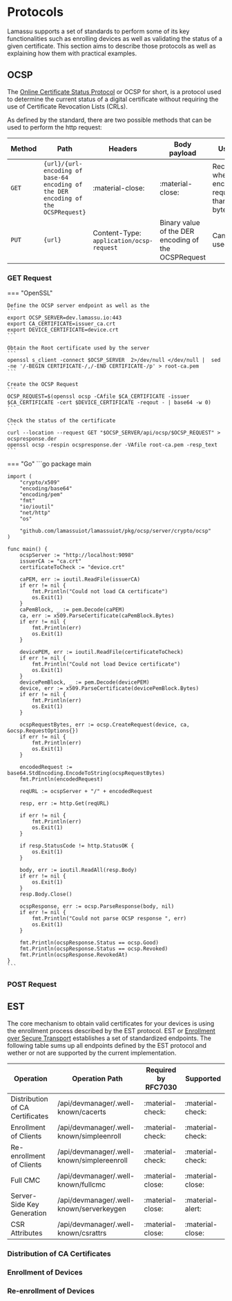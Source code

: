 # Protocols

Lamassu supports a set of standards to perform some of its key functionalities such as enrolling devices as well as validating the status of a given certificate. This section aims to describe those protocols as well as explaining how them with practical examples.

## OCSP

The [Online Certificate Status Protocol](https://datatracker.ietf.org/doc/html/rfc6960) or OCSP for short, is a protocol used to determine the current status of a digital certificate without requiring the use of Certificate Revocation Lists (CRLs).

As defined by the standard, there are two possible methods that can be used to perform the http request:

| Method | Path                                                                              | Headers                                 | Body payload                                        | Used when                                                   |
| ------ | --------------------------------------------------------------------------------- | --------------------------------------- | --------------------------------------------------- | ----------------------------------------------------------- |
| `GET`  | `{url}/{url-encoding of base-64 encoding of the DER encoding of the OCSPRequest}` | :material-close:                        | :material-close:                                    | Recommended when the encoded request is less than 255 bytes |
| `PUT`  | `{url}`                                                                           | Content-Type: `application/ocsp-request` | Binary value of the DER encoding of the OCSPRequest | Can always be used                                          |

### GET Request
=== "OpenSSL"
    
    Define the OCSP server endpoint as well as the 
    ```
    export OCSP_SERVER=dev.lamassu.io:443 
    export CA_CERTIFICATE=issuer_ca.crt 
    export DEVICE_CERTIFICATE=device.crt
    ```
    
    Obtain the Root certificate used by the server
    ```
    openssl s_client -connect $OCSP_SERVER  2>/dev/null </dev/null |  sed -ne '/-BEGIN CERTIFICATE-/,/-END CERTIFICATE-/p' > root-ca.pem
    ```
    
    Create the OCSP Request
    ```
    OCSP_REQUEST=$(openssl ocsp -CAfile $CA_CERTIFICATE -issuer $CA_CERTIFICATE -cert $DEVICE_CERTIFICATE -reqout - | base64 -w 0)
    ```
    
    Check the status of the certificate
    ```
    curl --location --request GET "$OCSP_SERVER/api/ocsp/$OCSP_REQUEST" > ocspresponse.der 
    openssl ocsp -respin ocspresponse.der -VAfile root-ca.pem -resp_text
    ```

=== "Go"
    ```go
    package main

    import (
        "crypto/x509"
        "encoding/base64"
        "encoding/pem"
        "fmt"
        "io/ioutil"
        "net/http"
        "os"

        "github.com/lamassuiot/lamassuiot/pkg/ocsp/server/crypto/ocsp"
    )

    func main() {
        ocspServer := "http://localhost:9098"
        issuerCA := "ca.crt"
        certificateToCheck := "device.crt"

        caPEM, err := ioutil.ReadFile(issuerCA)
        if err != nil {
            fmt.Println("Could not load CA certificate")
            os.Exit(1)
        }
        caPemBlock, _ := pem.Decode(caPEM)
        ca, err := x509.ParseCertificate(caPemBlock.Bytes)
        if err != nil {
            fmt.Println(err)
            os.Exit(1)
        }

        devicePEM, err := ioutil.ReadFile(certificateToCheck)
        if err != nil {
            fmt.Println("Could not load Device certificate")
            os.Exit(1)
        }
        devicePemBlock, _ := pem.Decode(devicePEM)
        device, err := x509.ParseCertificate(devicePemBlock.Bytes)
        if err != nil {
            fmt.Println(err)
            os.Exit(1)
        }

        ocspRequestBytes, err := ocsp.CreateRequest(device, ca, &ocsp.RequestOptions{})
        if err != nil {
            fmt.Println(err)
            os.Exit(1)
        }

        encodedRequest := base64.StdEncoding.EncodeToString(ocspRequestBytes)
        fmt.Println(encodedRequest)

        reqURL := ocspServer + "/" + encodedRequest

        resp, err := http.Get(reqURL)

        if err != nil {
            fmt.Println(err)
            os.Exit(1)
        }

        if resp.StatusCode != http.StatusOK {
            os.Exit(1)
        }

        body, err := ioutil.ReadAll(resp.Body)
        if err != nil {
            os.Exit(1)
        }
        resp.Body.Close()

        ocspResponse, err := ocsp.ParseResponse(body, nil)
        if err != nil {
            fmt.Println("Could not parse OCSP response ", err)
            os.Exit(1)
        }

        fmt.Println(ocspResponse.Status == ocsp.Good)
        fmt.Println(ocspResponse.Status == ocsp.Revoked)
        fmt.Println(ocspResponse.RevokedAt)
    }
    ```
### POST Request


## EST

The core mechanism to obtain valid certificates for your devices is using the enrollment process described by the EST protocol. EST or [Enrollment over Secure Transport](https://datatracker.ietf.org/doc/html/rfc7030) establishes a set of standardized endpoints. The following table sums up all endpoints defined by the EST protocol and wether or not are supported by the current implementation.

| Operation                       | Operation Path                             | Required by RFC7030 | Supported        |
| ------------------------------- | ------------------------------------------ | ------------------- | ---------------- |
| Distribution of CA Certificates | /api/devmanager/.well-known/cacerts        | :material-check:    | :material-check: |
| Enrollment of Clients           | /api/devmanager/.well-known/simpleenroll   | :material-check:    | :material-check: |
| Re-enrollment of Clients        | /api/devmanager/.well-known/simplereenroll | :material-check:    | :material-check: |
| Full CMC                        | /api/devmanager/.well-known/fullcmc        | :material-close:    | :material-close: |
| Server-Side Key Generation      | /api/devmanager/.well-known/serverkeygen   | :material-close:    | :material-alert: |
| CSR Attributes                  | /api/devmanager/.well-known/csrattrs       | :material-close:    | :material-close: |

### Distribution of CA Certificates

### Enrollment of Devices  

### Re-enrollment of Devices 